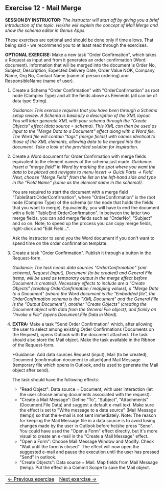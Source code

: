 ## Exercise 12 - Mail Merge
**SESSION BY INSTRUCTOR:** *The instructor will start off by giving you a brief introduction of the topic. He/she will explain the concept of Mail Merge and show the schema editor in Genus Apps.*

These exercises are optional and should be done only if time allows. That being said - we recommend you to at least read through the exercises.

**OPTIONAL EXERCISE:** Make a new task "Order Confirmation", which takes a Request as input and from it generates an order confirmation (Word document). Information that will be merged into the document is Order No, Subject, Description, Expected Delivery Date, Order Value NOK, Company Name, Org No, Contact Name (name of person ordering) and ResponsibleName (name of user).

1. Create a Schema "Order Confirmation" with "OrderConfirmation" as root node (Complex Type) and all the fields above as Elements (all can be of data type String).

   *Guidance: This exercise requires that you have been through a Schema setup review. A Schema is basically a description of the XML layout. You will later generate XML with your schema through the "Create Objects" effect (data source = schema). This XML can then be used as input to the "Merge Data to a Document" effect along with a Word file. The Word file will contain "tags" (merge fields) with names identical to those of the XML elements, allowing data to be merged into the document. Take a look at the provided solution for inspiration.*
   
2. Create a Word document for Order Confirmation with merge fields equivalent to the element names of the schema just made.
   *Guidance: Insert a "merge field" in Word by marking the spot where you want the data to be placed and navigate to menu Insert -> Quick Parts -> Field. Next, choose "Merge Field" from the list on the left-hand side and type in the "Field Name" (same as the element name in the schema!).*

   You are required to start the document with a merge field "TableStart:OrderConfirmation", where "OrderConfirmation" is the root node (Complex Type) of the schema (or the node that holds the fields that you want to merge). Equivalently, you will have to end the document with a field "TableEnd:OrderConfirmation". In between the latter two merge fields, you can add merge fields such as "OrderNo", "Subject" and so on. Note; to speed up the process you can copy merge fields, right-click and "Edit Field...".

   Ask the instructor to send you the Word document if you don't want to spend time on the order confirmation template.
   
3. Create a task "Order Confirmation". Publish it through a button in the Request-form.

   *Guidance: The task needs data sources "OrderConfirmation" (xml schema), Request (input), Document (to be created) and General File (temp, will be used as temporary output in the merge effect before Document is created). Necessary effects to include are a "Create Objects" (creating OrderConfirmation / mapping values), a "Merge Data to a Document" (where the Word document is the "Embedded file", the OrderConfirmation schema is the "XML Document" and the General File is the "Output Document"), another "Create Objects" (creating the Document object with data from the General File object), and fianlly an "Invoke a File" (opens Document.File Data in Word).*

4. **EXTRA:** Make a task "Send Order Confirmation" which, after allowing the user to select among existing Order Confirmations (Documents on the Request), opens Outlook with the document attached. The task should also store the Mail object. Make the task available in the Ribbon of the Request-form.
  
   *Guidance: Add data sources Request (input), Mail (to be created), Document (confirmation document to attach)and Mail Message (temporary file which opens in Outlook, and is used to generate the Mail object after send).

   The task should have the following effects:
   * "Read Object": Data source = Document, with user interaction (let the user choose among documents associated with the request).
   * "Create a Mail Message": Define "To", "Subject", "Attachments" (Document.File Data) and suggest a default e-mail text. Make sure the effect is set to "Write message to a data source" (Mail Message (temp)) so that the e-mail is not sent immediately. Note: The reason for keeping the Mail Message file in a data source is to avoid losing changes made by the user in Outlook before he/she press "Send". You could have used the "Open a Form" effect directly, but it's more visual to create an e-mail in the "Create a Mail Message" effect.
   * "Open a Form": Choose Mail Message Window and Modify. Check "Wait until the form is closed". The effect will now open the suggested e-mail and pause the execution until the user has pressed "Send" in outlook. 
   * "Create Objects": Data source = Mail. Map fields from Mail Message (temp). Put the effect in a Commit Scope to save the Mail object.


<table>
   <tr><td><a href="exercise-11.md"><- Previous exercise</a></td><td align="right"><a href="exercise-13.md">Next exercise -></a></td></tr>
</table>
